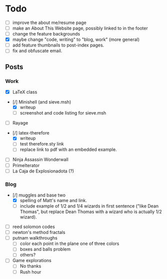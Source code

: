 # Todo #

- [ ] improve the about me/resume page
- [ ] make an About This Website page, possibly linked to in the footer
- [ ] change the feature backgrounds
- [x] maybe change "code, writing" to "blog, work" (more general)
- [ ] add feature thumbnails to post-index pages.
- [ ] fix and obfuscate email.

## Posts ##

### Work ###

- [x] LaTeX class
- [/] Minishell (and sieve.msh)
  - [x] writeup
  - [ ] screenshot and code listing for sieve.msh
- [ ] Rayage
- [/] latex-therefore
  - [x] writeup
  - [ ] test therefore.sty link
  - [ ] replace link to pdf with an embedded example.
- [ ] Ninja Assassin Wonderwall
- [ ] PrimeIterator
- [ ] La Caja de Explosionadota (?)

### Blog ###

- [/] muggles and base two
  - [x] spelling of Matt's name and link.
  - [ ] include example of 1/2 and 1/4 wizards in first sentence ("like Dean Thomas", but replace Dean Thomas with a wizard who is actually 1/2 wizard).
- [ ] reed solomon codes
- [ ] newton's method fractals
- [ ] putnam walkthroughs 
  - [ ] color each point in the plane one of three colors
  - [ ] boxes and balls problem
  - [ ] others?
- [ ] Game explorations
  - [ ] No thanks
  - [ ] Rush hour
